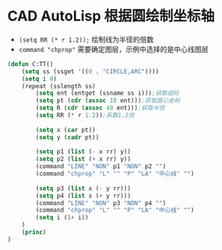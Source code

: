 # CAD AutoLisp 根据圆绘制坐标轴

- `(setq RR (* r 1.2));` 绘制线为半径的倍数
- `command "chprop"` 需要确定图层，示例中选择的是中心线图层

```lisp
(defun C:TT()
	(setq ss (ssget '((0 . "CIRCLE,ARC"))))
	(setq i 0)
	(repeat (sslength ss)
		(setq ent (entget (ssname ss i)));获取组码
		(setq pt (cdr (assoc 10 ent)));获取圆心坐标
		(setq R (cdr (assoc 40 ent)));获取半径
		(setq RR (* r 1.2));系数1.2倍
		
		(setq x (car pt))
		(setq y (cadr pt))
		
		(setq p1 (list (- x rr) y))
		(setq p2 (list (+ x rr) y))
		(command "LINE" "NON" p1 "NON" p2 "")
		(command "chprop" "L" "" "P" "LA" "中心线" "")
		
		(setq p3 (list x (- y rr)))
		(setq p4 (list x (+ y rr)))
		(command "LINE" "NON" p3 "NON" p4 "")
		(command "chprop" "L" "" "P" "LA" "中心线" "")
		(setq i (1+ i))
	)
	(princ)
)
```